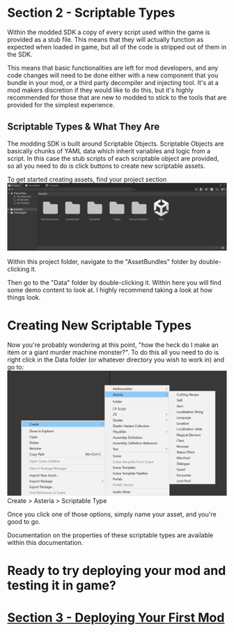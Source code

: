 # Section 2 - Scriptable Types

Within the modded SDK a copy of every script used within the game is provided as a stub file. This means that they will actually function as expected when loaded in game, but all of the code is stripped out of them in the SDK.

This means that basic functionalities are left for mod developers, and any code changes will need to be done either with a new component that you bundle in your mod, or a third party decompiler and injecting tool. It's at a mod makers discretion if they would like to do this, but it's highly recommended for those that are new to modded to stick to the tools that are provided for the simplest experience.

## Scriptable Types & What They Are
The modding SDK is built around Scriptable Objects. Scriptable Objects are basically chunks of YAML data which inherit variables and logic from a script. In this case the stub scripts of each scriptable object are provided, so all you need to do is click buttons to create new scriptable assets.

To get started creating assets, find your project section
![Unity Project Folder Preview](./img/ProjectFolder.jpg)

Within this project folder, navigate to the "AssetBundles" folder by double-clicking it.

Then go to the "Data" folder by double-clicking it. Within here you will find some demo content to look at. I highly recommend taking a look at how things look.

# Creating New Scriptable Types
Now you're probably wondering at this point, "how the heck do I make an item or a giant murder machine monster?". To do this all you need to do is right click in the Data folder (or whatever directory you wish to work in) and go to:
![Unity Create Asset Preview](./img/CreateMenu.jpg)
Create > Asteria > Scriptable Type

Once you click one of those options, simply name your asset, and you're good to go.

Documentation on the properties of these scriptable types are available within this documentation.

# Ready to try deploying your mod and testing it in game?
# [Section 3 - Deploying Your First Mod](../scriptabletypes/index)